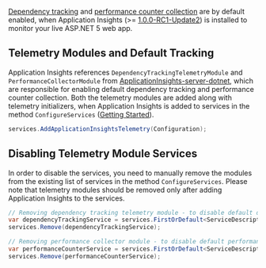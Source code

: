 [Dependency tracking](https://azure.microsoft.com/en-us/documentation/articles/app-insights-dependencies/) and [performance counter collection](https://azure.microsoft.com/en-in/documentation/articles/app-insights-web-monitor-performance/) are by default enabled, when Application Insights (>= [1.0.0-RC1-Update2](https://github.com/Microsoft/ApplicationInsights-aspnetcore/releases/tag/v1.0.0-rc1-update2)) is installed to monitor your live ASP.NET 5 web app.

## Telemetry Modules and Default Tracking

Application Insights references ```DependencyTrackingTelemetryModule``` and ```PerformanceCollectorModule``` from [ApplicationInsights-server-dotnet](https://github.com/Microsoft/ApplicationInsights-server-dotnet/releases/tag/InitialCommit), which are responsible for enabling default dependency tracking and performance counter collection. Both the telemetry modules are added along with telemetry initializers, when Application Insights is added to services in the method ```ConfigureServices``` ([Getting Started](https://github.com/Microsoft/ApplicationInsights-aspnetcore/wiki/Getting-Started)). 

``` c#
services.AddApplicationInsightsTelemetry(Configuration);
```

## Disabling Telemetry Module Services

In order to disable the services, you need to manually remove the modules from the existing list of services in the method ```ConfigureServices```. Please note that telemetry modules should be removed only after adding Application Insights to the services.

``` c#
// Removing dependency tracking telemetry module - to disable default dependency tracking
var dependencyTrackingService = services.FirstOrDefault<ServiceDescriptor>(t => t.ImplementationType == typeof(DependencyTrackingTelemetryModule));
services.Remove(dependencyTrackingService);

// Removing performance collector module - to disable default performance counter collection
var performanceCounterService = services.FirstOrDefault<ServiceDescriptor>(t => t.ImplementationType == typeof(PerformanceCollectorModule));
services.Remove(performanceCounterService);
```


